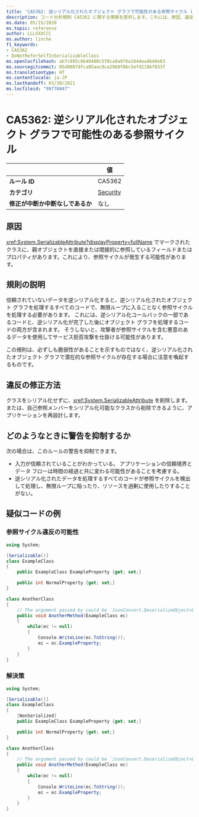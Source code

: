 ```yaml
---
title: 'CA5362: 逆シリアル化されたオブジェクト グラフで可能性のある参照サイクル (コード分析)'
description: コード分析規則 CA5362 に関する情報を提供します。これには、原因、違反の修正方法、およびそれを抑制するタイミングなどが含まれます。
ms.date: 05/15/2020
ms.topic: reference
author: LLLXXXCCC
ms.author: linche
f1_keywords:
- CA5362
- DoNotReferSelfInSerializableClass
ms.openlocfilehash: ab7c095c6640400c5f8ca9a9f6a1644ea4bdde63
ms.sourcegitcommit: 05d0087dfca85aac9ca2960f86c5efd218bf833f
ms.translationtype: HT
ms.contentlocale: ja-JP
ms.lasthandoff: 03/30/2021
ms.locfileid: "99776047"
---
```

# <a name="ca5362-potential-reference-cycle-in-deserialized-object-graph"></a>CA5362: 逆シリアル化されたオブジェクト グラフで可能性のある参照サイクル

| | 値 |
|-|-|
| **ルール ID** |CA5362|
| **カテゴリ** |[Security](security-warnings.md)|
| **修正が中断か中断なしであるか** |なし|

## <a name="cause"></a>原因

<xref:System.SerializableAttribute?displayProperty=fullName> でマークされたクラスに、親オブジェクトを直接または間接的に参照しているフィールドまたはプロパティがあります。これにより、参照サイクルが発生する可能性があります。

## <a name="rule-description"></a>規則の説明

信頼されていないデータを逆シリアル化すると、逆シリアル化されたオブジェクト グラフを処理するすべてのコードで、無限ループに入ることなく参照サイクルを処理する必要があります。 これには、逆シリアル化コールバックの一部であるコードと、逆シリアル化が完了した後にオブジェクト グラフを処理するコードの両方が含まれます。 そうしないと、攻撃者が参照サイクルを含む悪意のあるデータを使用してサービス拒否攻撃を仕掛ける可能性があります。

この規則は、必ずしも脆弱性があることを示すものではなく、逆シリアル化されたオブジェクト グラフで潜在的な参照サイクルが存在する場合に注意を喚起するものです。

## <a name="how-to-fix-violations"></a>違反の修正方法

クラスをシリアル化せずに、<xref:System.SerializableAttribute> を削除します。 または、自己参照メンバーをシリアル化可能なクラスから削除できるように、アプリケーションを再設計します。

## <a name="when-to-suppress-warnings"></a>どのようなときに警告を抑制するか

次の場合は、このルールの警告を抑制できます。

- 入力が信頼されていることがわかっている。 アプリケーションの信頼境界とデータ フローは時間の経過と共に変わる可能性があることを考慮する。
- 逆シリアル化されたデータを処理するすべてのコードが参照サイクルを検出して処理し、無限ループに陥ったり、リソースを過剰に使用したりすることがない。

## <a name="pseudo-code-examples"></a>疑似コードの例

### <a name="potential-reference-cycle-violation"></a>参照サイクル違反の可能性

```csharp
using System;

[Serializable()]
class ExampleClass
{
    public ExampleClass ExampleProperty {get; set;}

    public int NormalProperty {get; set;}
}

class AnotherClass
{
    // The argument passed by could be `JsonConvert.DeserializeObject<ExampleClass>(untrustedData)`.
    public void AnotherMethod(ExampleClass ec)
    {
        while(ec != null)
        {
            Console.WriteLine(ec.ToString());
            ec = ec.ExampleProperty;
        }
    }
}
```

### <a name="solution"></a>解決策

```csharp
using System;

[Serializable()]
class ExampleClass
{
    [NonSerialized]
    public ExampleClass ExampleProperty {get; set;}

    public int NormalProperty {get; set;}
}

class AnotherClass
{
    // The argument passed by could be `JsonConvert.DeserializeObject<ExampleClass>(untrustedData)`.
    public void AnotherMethod(ExampleClass ec)
    {
        while(ec != null)
        {
            Console.WriteLine(ec.ToString());
            ec = ec.ExampleProperty;
        }
    }
}
```
